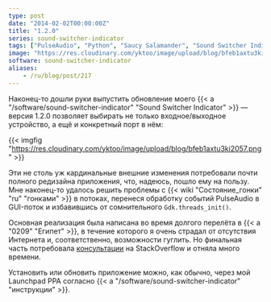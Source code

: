 ```yaml
---
type: post
date: "2014-02-02T00:00:00Z"
title: "1.2.0"
series: sound-switcher-indicator
tags: ["PulseAudio", "Python", "Saucy Salamander", "Sound Switcher Indicator", "Ubuntu", "Unity", "звук", "индикатор"]
image: "https://res.cloudinary.com/yktoo/image/upload/blog/bfeb1axtu3ki2057.png"
software: sound-switcher-indicator
aliases:
    - /ru/blog/post/217
---
```


Наконец-то дошли руки выпустить обновление моего {{< a "/software/sound-switcher-indicator" "Sound Switcher Indicator" >}} — версия 1.2.0 позволяет выбирать не только входное/выходное устройство, а ещё и конкретный порт в нём:

{{< imgfig "https://res.cloudinary.com/yktoo/image/upload/blog/bfeb1axtu3ki2057.png" >}}

<!--more-->

Эти не столь уж кардинальные внешние изменения потребовали почти полного редизайна приложения, что, надеюсь, пошло ему на пользу. Мне наконец-то удалось решить проблемы с {{< wiki "Состояние_гонки" "ru" "гонками" >}} в потоках, перенеся обработку событий PulseAudio в GUI-поток и избавившись от сомнительного `Gdk.threads_init()`.

Основная реализация была написана во время долгого перелёта в {{< a "0209" "Египет" >}}, в течение которого я очень страдал от отсутствия Интернета и, соответственно, возможности гуглить. Но финальная часть потребовала [консультации](http://stackoverflow.com/questions/20844540/handle-a-signal-in-another-thread-in-python) на StackOverflow и отняла много времени.

Установить или обновить приложение можно, как обычно, через мой Launchpad PPA согласно {{< a "/software/sound-switcher-indicator" "инструкции" >}}.
